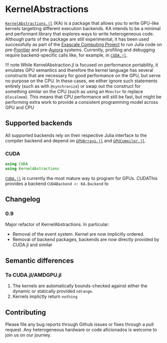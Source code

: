 # KernelAbstractions

[`KernelAbstractions.jl`](https://github.com/JuliaGPU/KernelAbstractions.jl) (KA) is
a package that allows you to write GPU-like kernels targetting different
execution backends. KA intends to be a minimal and
performant
library that explores ways to write heterogeneous code. Although parts of
the package are still experimental, it has been used successfully as part of the
[Exascale Computing Project](https://www.exascaleproject.org/) to run Julia code
on pre-[Frontier](https://www.olcf.ornl.gov/frontier/) and
pre-[Aurora](https://www.alcf.anl.gov/aurora)
systems. Currently, profiling and debugging require backend-specific calls like, for example, in
[`CUDA.jl`](https://cuda.juliagpu.org/dev/development/profiling/).

!!! note
    While KernelAbstraction.jl is focused on performance portability, it emulates GPU semantics and therefore the kernel language has several constructs that are necessary for good performance on the GPU, but serve no purpose on the CPU.
    In these cases, we either ignore such statements entirely (such as with `@synchronize`) or swap out the construct for something similar on the CPU (such as using an `MVector`  to replace `@localmem`).
    This means that CPU performance will still be fast, but might be performing extra work to provide a consistent programming model across GPU and CPU

## Supported backends
All supported backends rely on their respective Julia interface to the compiler
backend and depend on
[`GPUArrays.jl`](https://github.com/JuliaGPU/GPUArrays.jl) and
[`GPUCompiler.jl`](https://github.com/JuliaGPU/GPUCompiler.jl).

### CUDA
```julia
using CUDA
using KernelAbstractions
```
[`CUDA.jl`](https://github.com/JuliaGPU/CUDA.jl) is currently the most mature way to program for GPUs.
CUDAThis provides a backend `CUDABackend <: KA.Backend` to

## Changelog

### 0.9
Major refactor of KernelAbstractions. In particular:
- Removal of the event system. Kernel are now implicitly ordered.
- Removal of backend packages, backends are now directly provided by CUDA.jl and similar

## Semantic differences

### To CUDA.jl/AMDGPU.jl

1. The kernels are automatically bounds-checked against either the dynamic or statically
   provided `ndrange`.
2. Kernels implictly return `nothing`

## Contributing
Please file any bug reports through Github issues or fixes through a pull
request. Any heterogeneous hardware or code aficionados is welcome to join us on
our journey.
